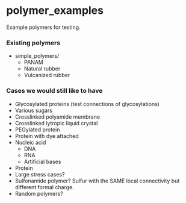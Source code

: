 # polymer_examples
Example polymers for testing.

### Existing polymers
* simple_polymers/
   * PANAM
   * Natural rubber
   * Vulcanized rubber

### Cases we would still like to have

  * Glycosylated proteins (test connections of glycosylations)
  * Various sugars 
  * Crosslinked polyamide membrane
  * Crosslinked lytropic liquid crystal
  * PEGylated protein
  * Protein with dye attached
  * Nucleic acid
     * DNA
     * RNA
     * Artificial bases
  * Protein
  * Large stress cases?  
  * Sulfonamide polymer?  Sulfur with the SAME local connectivity but different formal charge.
  * Random polymers?
  
  
